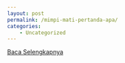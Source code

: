 ```yaml
---
layout: post
permalink: /mimpi-mati-pertanda-apa/
categories:
    - Uncategorized
---
```


[Baca Selengkapnya](/02)